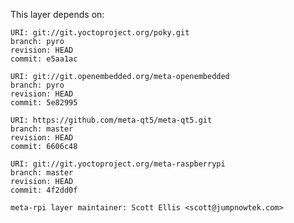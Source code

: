 This layer depends on:

    URI: git://git.yoctoproject.org/poky.git
    branch: pyro
    revision: HEAD
    commit: e5aa1ac

    URI: git://git.openembedded.org/meta-openembedded
    branch: pyro
    revision: HEAD
    commit: 5e82995

    URI: https://github.com/meta-qt5/meta-qt5.git
    branch: master
    revision: HEAD
    commit: 6606c48

    URI: git://git.yoctoproject.org/meta-raspberrypi 
    branch: master
    revision: HEAD
    commit: 4f2dd0f

    meta-rpi layer maintainer: Scott Ellis <scott@jumpnowtek.com>
